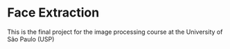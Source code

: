 # Face Extraction

This is the final project for the image processing course at the University of São Paulo (USP)

